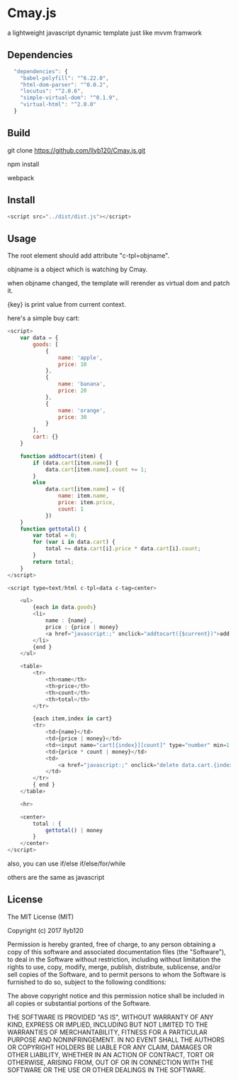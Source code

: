# Cmay.js
a lightweight javascript dynamic template just like mvvm framwork


## Dependencies

```javascript
  "dependencies": {
    "babel-polyfill": "^6.22.0",
    "html-dom-parser": "^0.0.2",
    "locutus": "^2.0.6",
    "simple-virtual-dom": "^0.1.9",
    "virtual-html": "^2.0.0"
  }
```

## Build

git clone https://github.com/llyb120/Cmay.js.git

npm install

webpack



## Install

```javascript
<script src="../dist/dist.js"></script>
```

## Usage
The root element should add attribute "c-tpl=objname".

objname is a object which is watching by Cmay.

when objname changed, the template will rerender as virtual dom and patch it.

{key} is print value from current context.

here's a simple buy cart:

```javascript
<script>
    var data = {
        goods: [
            {
                name: 'apple',
                price: 10
            },
            {
                name: 'banana',
                price: 20
            },
            {
                name: 'orange',
                price: 30
            }
        ],
        cart: {}
    }

    function addtocart(item) {
        if (data.cart[item.name]) {
            data.cart[item.name].count += 1;
        }
        else
            data.cart[item.name] = ({
                name: item.name,
                price: item.price,
                count: 1
            })
    }
    function gettotal() {
        var total = 0;
        for (var i in data.cart) {
            total += data.cart[i].price * data.cart[i].count;
        }
        return total;
    }
</script>

<script type=text/html c-tpl=data c-tag=center>

    <ul>
        {each in data.goods}
        <li>
            name : {name} ,
            price : {price | money}
            <a href="javascript:;" onclick="addtocart({$current})">add to cart</a>
        </li>
        {end }
    </ul>

    <table>
        <tr>
            <th>name</th>
            <th>price</th>
            <th>count</th>
            <th>total</th>
        </tr>

        {each item,index in cart}
        <tr>
            <td>{name}</td>
            <td>{price | money}</td>
            <td><input name="cart[{index}][count]" type="number" min=1 value={count}></td>
            <td>{price * count | money}</td>
            <td>
                <a href="javascript:;" onclick="delete data.cart.{index}">remove</a>
            </td>
        </tr>
        { end }
    </table>

    <hr>

    <center>
        total : {
            gettotal() | money
        }
    </center>
</script>

```

also, you can use if/else if/else/for/while 

others are the same as javascript



## License

The MIT License (MIT)

Copyright (c) 2017 llyb120

Permission is hereby granted, free of charge, to any person obtaining a copy
of this software and associated documentation files (the "Software"), to deal
in the Software without restriction, including without limitation the rights
to use, copy, modify, merge, publish, distribute, sublicense, and/or sell
copies of the Software, and to permit persons to whom the Software is
furnished to do so, subject to the following conditions:

The above copyright notice and this permission notice shall be included in all
copies or substantial portions of the Software.

THE SOFTWARE IS PROVIDED "AS IS", WITHOUT WARRANTY OF ANY KIND, EXPRESS OR
IMPLIED, INCLUDING BUT NOT LIMITED TO THE WARRANTIES OF MERCHANTABILITY,
FITNESS FOR A PARTICULAR PURPOSE AND NONINFRINGEMENT. IN NO EVENT SHALL THE
AUTHORS OR COPYRIGHT HOLDERS BE LIABLE FOR ANY CLAIM, DAMAGES OR OTHER
LIABILITY, WHETHER IN AN ACTION OF CONTRACT, TORT OR OTHERWISE, ARISING FROM,
OUT OF OR IN CONNECTION WITH THE SOFTWARE OR THE USE OR OTHER DEALINGS IN THE
SOFTWARE.